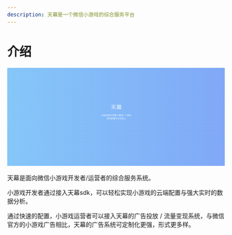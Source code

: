 ```yaml
---
description: 天幕是一个微信小游戏的综合服务平台
---
```


# 介绍

![](.gitbook/assets/image%20%2822%29.png)

天幕是面向微信小游戏开发者/运营者的综合服务系统。

小游戏开发者通过接入天幕sdk，可以轻松实现小游戏的云端配置与强大实时的数据分析。

通过快速的配置，小游戏运营者可以接入天幕的广告投放 / 流量变现系统，与微信官方的小游戏广告相比，天幕的广告系统可定制化更强，形式更多样。

